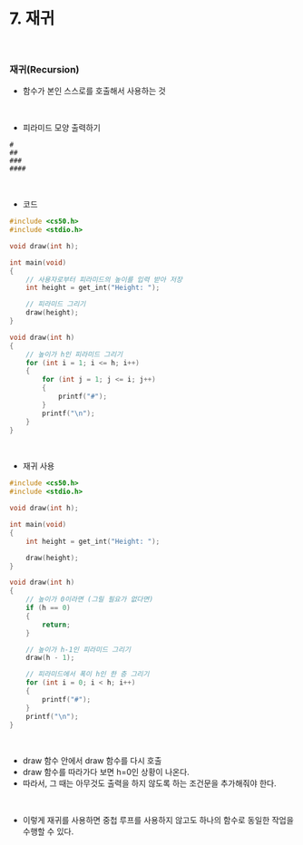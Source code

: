 # 7. 재귀

<br/>

### 재귀(Recursion)

- 함수가 본인 스스로를 호출해서 사용하는 것



<br/>

- 피라미드 모양 출력하기

```
#
##
###
####
```



<br/>

- 코드

```c
#include <cs50.h>
#include <stdio.h>

void draw(int h);

int main(void)
{
    // 사용자로부터 피라미드의 높이를 입력 받아 저장
    int height = get_int("Height: ");

    // 피라미드 그리기
    draw(height);
}

void draw(int h)
{
    // 높이가 h인 피라미드 그리기
    for (int i = 1; i <= h; i++)
    {
        for (int j = 1; j <= i; j++)
        {
            printf("#");
        }
        printf("\n");
    }
}
```



<br/>

- 재귀 사용

```c
#include <cs50.h>
#include <stdio.h>

void draw(int h);

int main(void)
{
    int height = get_int("Height: ");

    draw(height);
}

void draw(int h)
{
    // 높이가 0이라면 (그릴 필요가 없다면)
    if (h == 0)
    {
        return;
    }

    // 높이가 h-1인 피라미드 그리기
    draw(h - 1);

    // 피라미드에서 폭이 h인 한 층 그리기
    for (int i = 0; i < h; i++)
    {
        printf("#");
    }
    printf("\n");
}
```



<br/>

- draw 함수 안에서 draw 함수를 다시 호출
- draw 함수를 따라가다 보면 h=0인 상황이 나온다.
- 따라서, 그 때는 아무것도 출력을 하지 않도록 하는 조건문을 추가해줘야 한다.



<br/>

- 이렇게 재귀를 사용하면 중첩 루프를 사용하지 않고도 하나의 함수로 동일한 작업을 수행할 수 있다.





<br/><br/>